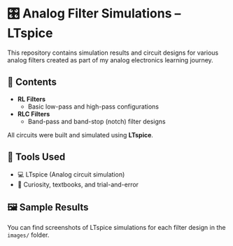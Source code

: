 # 🎛️ Analog Filter Simulations – LTspice

This repository contains simulation results and circuit designs for various analog filters created as part of my analog electronics learning journey.

## 📂 Contents

- **RL Filters**
  - Basic low-pass and high-pass configurations
- **RLC Filters**
  - Band-pass and band-stop (notch) filter designs

All circuits were built and simulated using **LTspice**.

## 🔧 Tools Used

- 💻 LTspice (Analog circuit simulation)
- 🧠 Curiosity, textbooks, and trial-and-error

## 🖼️ Sample Results

You can find screenshots of LTspice simulations for each filter design in the `images/` folder.

